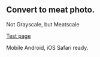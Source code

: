 Convert to meat photo.
----

Not Grayscale, but Meatscale

[Test page](https://zyamoji.github.io/meat_scale/)

Mobile Android, iOS Safari ready.
